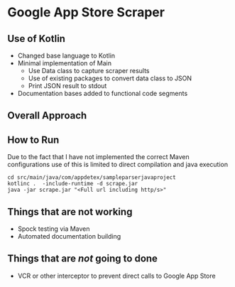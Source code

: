 # Google App Store Scraper

## Use of Kotlin
- Changed base language to Kotlin
- Minimal implementation of Main
    - Use Data class to capture scraper results
    - Use of existing packages to convert data class to JSON
    - Print JSON result to stdout
- Documentation bases added to functional code segments

## Overall Approach


## How to Run
Due to the fact that I have not implemented the correct Maven configurations
use of this is limited to direct compilation and java execution
```
cd src/main/java/com/appdetex/sampleparserjavaproject
kotlinc .  -include-runtime -d scrape.jar
java -jar scrape.jar "<Full url including http/s>"
```


## Things that are not working
- Spock testing via Maven
- Automated documentation building

## Things that are *not* going to done
- VCR or other interceptor to prevent direct calls to Google App Store
